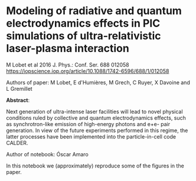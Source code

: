 # Modeling of radiative and quantum electrodynamics effects in PIC simulations of ultra-relativistic laser-plasma interaction

M Lobet et al 2016 J. Phys.: Conf. Ser. 688 012058
https://iopscience.iop.org/article/10.1088/1742-6596/688/1/012058

Authors of paper: M Lobet, E d'Humières, M Grech, C Ruyer, X Davoine and L Gremillet

__Abstract__:

Next generation of ultra-intense laser facilities will lead to novel physical conditions ruled by collective and quantum electrodynamics effects, such as synchrotron-like emission of high-energy photons and e+e- pair generation. In view of the future experiments performed in this regime, the latter processes have been implemented into the particle-in-cell code CALDER.


Author of notebook: Óscar Amaro

In this notebook we (approximately) reproduce some of the figures in the paper.
